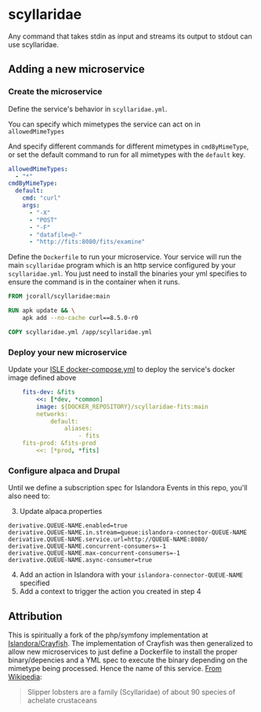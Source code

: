 # scyllaridae

Any command that takes stdin as input and streams its output to stdout can use scyllaridae.

## Adding a new microservice

### Create the microservice

Define the service's behavior in `scyllaridae.yml`.

You can specify which mimetypes the service can act on in `allowedMimeTypes`

And specify different commands for different mimetypes in `cmdByMimeType`, or set the default command to run for all mimetypes with the `default` key.

```yaml
allowedMimeTypes:
  - "*"
cmdByMimeType:
  default:
    cmd: "curl"
    args:
      - "-X"
      - "POST"
      - "-F"
      - "datafile=@-"
      - "http://fits:8080/fits/examine"
```

Define the `Dockerfile` to run your microservice. Your service will run the main `scyllaridae` program which is an http service configured by your `scyllaridae.yml`. You just need to install the binaries your yml specifies to ensure the command is in the container when it runs.

```dockerfile
FROM jcorall/scyllaridae:main

RUN apk update && \
    apk add --no-cache curl==8.5.0-r0

COPY scyllaridae.yml /app/scyllaridae.yml
```


### Deploy your new microservice

Update your [ISLE docker-compose.yml](https://github.com/Islandora-Devops/isle-site-template/blob/main/docker-compose.yml) to deploy the service's docker image defined above

```yaml
    fits-dev: &fits
        <<: [*dev, *common]
        image: ${DOCKER_REPOSITORY}/scyllaridae-fits:main
        networks:
            default:
                aliases:
                    - fits
    fits-prod: &fits-prod
        <<: [*prod, *fits]
```

### Configure alpaca and Drupal

Until we define a subscription spec for Islandora Events in this repo, you'll also need to:

3. Update alpaca.properties
```
derivative.QUEUE-NAME.enabled=true
derivative.QUEUE-NAME.in.stream=queue:islandora-connector-QUEUE-NAME
derivative.QUEUE-NAME.service.url=http://QUEUE-NAME:8080/
derivative.QUEUE-NAME.concurrent-consumers=-1
derivative.QUEUE-NAME.max-concurrent-consumers=-1
derivative.QUEUE-NAME.async-consumer=true
```
4. Add an action in Islandora with your `islandora-connector-QUEUE-NAME` specified
5. Add a context to trigger the action you created in step 4

## Attribution

This is spiritually a fork of the php/symfony implementation at [Islandora/Crayfish](https://github.com/Islandora/crayfish). The implementation of Crayfish was then generalized to allow new microservices to just define a Dockerfile to install the proper binary/depencies and a YML spec to execute the binary depending on the mimetype being processed. Hence the name of this service. [From Wikipedia](https://en.wikipedia.org/wiki/Slipper_lobster):

> Slipper lobsters are a family (Scyllaridae) of about 90 species of achelate crustaceans
